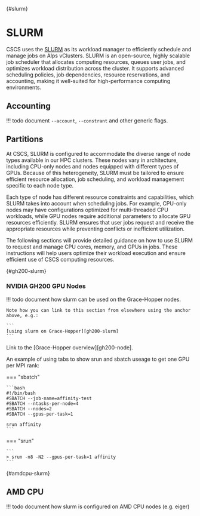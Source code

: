 [](){#slurm}
# SLURM

CSCS uses the [SLURM](https://slurm.schedmd.com/documentation.html) as its workload manager to efficiently schedule and manage jobs on Alps vClusters.
SLURM is an open-source, highly scalable job scheduler that allocates computing resources, queues user jobs, and optimizes workload distribution across the cluster. It supports advanced scheduling policies, job dependencies, resource reservations, and accounting, making it well-suited for high-performance computing environments.

## Accounting

!!! todo
    document `--account`, `--constrant` and other generic flags.

## Partitions

At CSCS, SLURM is configured to accommodate the diverse range of node types available in our HPC clusters. These nodes vary in architecture, including CPU-only nodes and nodes equipped with different types of GPUs. Because of this heterogeneity, SLURM must be tailored to ensure efficient resource allocation, job scheduling, and workload management specific to each node type.

Each type of node has different resource constraints and capabilities, which SLURM takes into account when scheduling jobs. For example, CPU-only nodes may have configurations optimized for multi-threaded CPU workloads, while GPU nodes require additional parameters to allocate GPU resources efficiently. SLURM ensures that user jobs request and receive the appropriate resources while preventing conflicts or inefficient utilization.

The following sections will provide detailed guidance on how to use SLURM to request and manage CPU cores, memory, and GPUs in jobs. These instructions will help users optimize their workload execution and ensure efficient use of CSCS computing resources.

[](){#gh200-slurm}
### NVIDIA GH200 GPU Nodes

!!! todo
    document how slurm can be used on the Grace-Hopper nodes.

    Note how you can link to this section from elsewhere using the anchor above, e.g.:

    ```
    [using slurm on Grace-Hopper][gh200-slurm]
    ```

Link to the [Grace-Hopper overview][gh200-node].

An example of using tabs to show srun and sbatch useage to get one GPU per MPI rank:

=== "sbatch"

    ```bash
    #!/bin/bash
    #SBATCH --job-name=affinity-test
    #SBATCH --ntasks-per-node=4
    #SBATCH --nodes=2
    #SBATCH --gpus-per-task=1

    srun affinity
    ```

=== "srun"

    ```
    > srun -n8 -N2 --gpus-per-task=1 affinity
    ```


[](){#amdcpu-slurm}
## AMD CPU

!!! todo
    document how slurm is configured on AMD CPU nodes (e.g. eiger)
